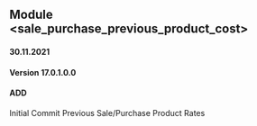 ## Module <sale_purchase_previous_product_cost>

#### 30.11.2021
#### Version 17.0.1.0.0
#### ADD
Initial Commit Previous Sale/Purchase Product Rates



